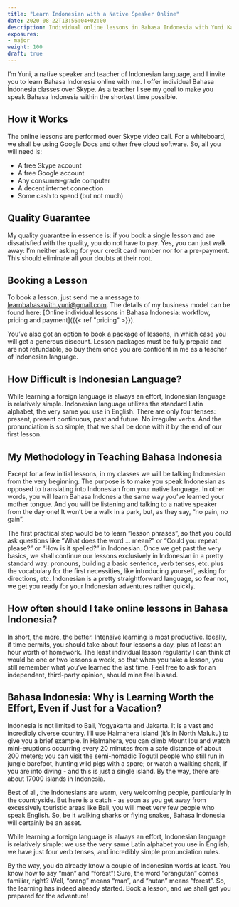 ```yaml
---
title: "Learn Indonesian with a Native Speaker Online"
date: 2020-08-22T13:56:04+02:00
description: Individual online lessons in Bahasa Indonesia with Yuni Kartika. Pay after your lesson, and only if satisfied.
exposures:
- major
weight: 100
draft: true
---
```


I’m Yuni, a native speaker and teacher of Indonesian language, and I invite you to learn Bahasa
Indonesia online with me. I offer individual Bahasa Indonesia classes over Skype. As a teacher I see
my goal to make you speak Bahasa Indonesia within the shortest time possible.

## How it Works

The online lessons are performed over Skype video call. For a whiteboard, we shall be using Google
Docs and other free cloud software. So, all you will need is:

-  A free Skype account
-  A free Google account
-  Any consumer-grade computer
-  A decent internet connection
-  Some cash to spend (but not much)

## Quality Guarantee

My quality guarantee in essence is: if you book a single lesson and are dissatisfied with the
quality, you do not have to pay. Yes, you can just walk away: I’m neither asking for your credit
card number nor for a pre-payment. This should eliminate all your doubts at their root.

## Booking a Lesson

To book a lesson, just send me a message to learnbahasawith.yuni@gmail.com. 
The details of my business model can be found here: [Online
individual lessons in Bahasa Indonesia: workflow, pricing and payment]({{< ref "pricing" >}}).  

You’ve also got an option to book a package of lessons, in which case you will get a generous
discount. Lesson packages must be fully prepaid and are not refundable, so buy them once you are
confident in me as a teacher of Indonesian language.

## How Difficult is Indonesian Language?

While learning a foreign language is always an effort, Indonesian language is relatively simple.
Indonesian language utilizes the standard Latin alphabet, the very same you use in English. There
are only four tenses: present, present continuous, past and future. No irregular verbs. And the
pronunciation is so simple, that we shall be done with it by the end of our first lesson.  

## My Methodology in Teaching Bahasa Indonesia

Except for a few initial lessons, in my classes we will be talking Indonesian from the very
beginning. The purpose is to make you speak Indonesian as opposed to translating into Indonesian
from your native language. In other words, you will learn Bahasa Indonesia the same way you’ve
learned your mother tongue. And you will be listening and talking to a native speaker from the day
one! It won’t be a walk in a park, but, as they say, “no pain, no gain”.

The first practical step would be to learn “lesson phrases”, so that you could ask questions like
“What does the word … mean?” or “Could you repeat, please?” or “How is it spelled?” in Indonesian.
Once we get past the very basics, we shall continue our lessons exclusively in Indonesian in a
pretty standard way: pronouns, building a basic sentence, verb tenses, etc. plus the vocabulary for
the first necessities, like introducing yourself, asking for directions, etc. Indonesian is a pretty
straightforward language, so fear not, we get you ready for your Indonesian adventures rather
quickly.  

## How often should I take online lessons in Bahasa Indonesia?

In short, the more, the better. Intensive learning is most productive. Ideally, if time permits, you
should take about four lessons a day, plus at least an hour worth of homework. The least individual
lesson regularity I can think of would be one or two lessons a week, so that when you take a lesson,
you still remember what you’ve learned the last time. Feel free to ask for an independent,
third-party opinion, should mine feel biased.  

## Bahasa Indonesia: Why is Learning Worth the Effort, Even if Just for a Vacation?

Indonesia is not limited to Bali, Yogyakarta and Jakarta. It is a vast and incredibly diverse
country. I’ll use Halmahera island (it’s in North Maluku) to give you a brief example. In Halmahera,
you can climb Mount Ibu and watch mini-eruptions occurring every 20 minutes from a safe distance of
about 200 meters; you can visit the semi-nomadic Togutil people who still run in jungle barefoot,
hunting wild pigs with a spare; or watch a walking shark, if you are into diving - and this is just
a single island. By the way, there are about 17000 islands in Indonesia.

Best of all, the Indonesians are warm, very welcoming people, particularly in the countryside. But
here is a catch - as soon as you get away from excessively touristic areas like Bali, you will meet
very few people who speak English. So, be it walking sharks or flying snakes, Bahasa Indonesia will
certainly be an asset.

While learning a foreign language is always an effort, Indonesian language is relatively simple: we
use the very same Latin alphabet you use in English, we have just four verb tenses, and incredibly
simple pronunciation rules.

By the way, you do already know a couple of Indonesian words at least. You know how to say “man” and
“forest”! Sure, the word “orangutan” comes familiar, right? Well, “orang” means “man”, and “hutan”
means “forest”. So, the learning has indeed already started. Book a lesson, and we shall get you
prepared for the adventure!
